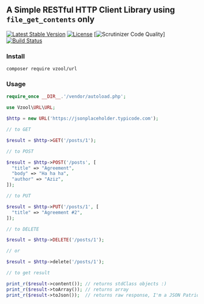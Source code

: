 ## A Simple RESTful HTTP Client Library using `file_get_contents` only
[![Latest Stable Version](https://poser.pugx.org/vzool/URL/version)](https://packagist.org/packages/vzool/URL)
[![License](https://poser.pugx.org/vzool/URL/license)](https://packagist.org/packages/vzool/URL)
[![Scrutinizer Code Quality](https://scrutinizer-ci.com/g/vzool/URL/badges/quality-score.png?b=master)]
[![Build Status](https://travis-ci.org/vzool/URL.svg?branch=master)](https://travis-ci.org/vzool/URL)

### Install

```shell
composer require vzool/url
```

### Usage
```php
require_once __DIR__.'/vendor/autoload.php';

use Vzool\URL\URL;

$http = new URL('https://jsonplaceholder.typicode.com');

// to GET

$result = $http->GET('/posts/1');

// to POST

$result = $http->POST('/posts', [
  "title" => "Agreement",
  "body" => "Ha ha ha",
  "author" => "Aziz",
]);

// to PUT

$result = $http->PUT('/posts/1', [
  "title" => "Agreement #2",
]);

// to DELETE

$result = $http->DELETE('/posts/1');

// or

$result = $http->delete('/posts/1');

// to get result

print_r($result->content()); // returns stdClass objects :)
print_r($result->toArray()); // returns array
print_r($result->toJson());  // returns raw response, I'm a JSON Patriot ;)
```
